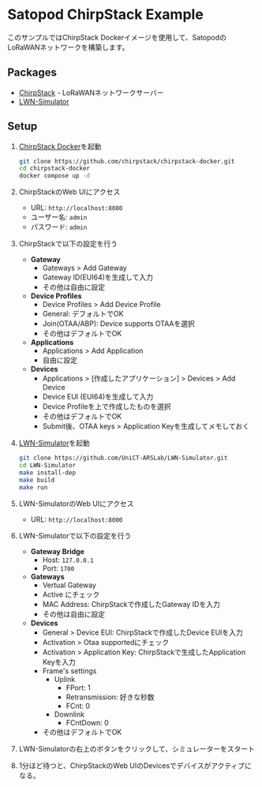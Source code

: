 # Satopod ChirpStack Example

このサンプルではChirpStack Dockerイメージを使用して、SatopodのLoRaWANネットワークを構築します。

## Packages

- [ChirpStack](https://www.chirpstack.io/) - LoRaWANネットワークサーバー
- [LWN-Simulator](https://github.com/UniCT-ARSLab/LWN-Simulator)

## Setup

1. [ChirpStack Docker](https://github.com/chirpstack/chirpstack-docker)を起動

    ```bash
    git clone https://github.com/chirpstack/chirpstack-docker.git
    cd chirpstack-docker
    docker compose up -d
    ```

1. ChirpStackのWeb UIにアクセス
    - URL: `http://localhost:8080`
    - ユーザー名: `admin`
    - パスワード: `admin`

1. ChirpStackで以下の設定を行う
    - **Gateway**
      - Gateways > Add Gateway
      - Gateway ID(EUI64)を生成して入力
      - その他は自由に設定
    - **Device Profiles**
      - Device Profiles > Add Device Profile
      - General: デフォルトでOK
      - Join(OTAA/ABP):  Device supports OTAAを選択
      - その他はデフォルトでOK
    - **Applications**
      - Applications > Add Application
      - 自由に設定
    - **Devices**
      - Applications > [作成したアプリケーション] > Devices > Add Device
      - Device EUI (EUI64)を生成して入力
      - Device Profileを上で作成したものを選択
      - その他はデフォルトでOK
      - Submit後、OTAA keys > Application Keyを生成してメモしておく

1. [LWN-Simulator](https://github.com/UniCT-ARSLab/LWN-Simulator)を起動

    ```bash
    git clone https://github.com/UniCT-ARSLab/LWN-Simulator.git
    cd LWN-Simulator
    make install-dep
    make build
    make run
    ```

1. LWN-SimulatorのWeb UIにアクセス
    - URL: `http://localhost:8000`

1. LWN-Simulatorで以下の設定を行う
    - **Gateway Bridge**
        - Host: `127.0.0.1`
        - Port: `1700`
    - **Gateways**
        - Vertual Gateway
        - Active にチェック
        - MAC Address: ChirpStackで作成したGateway IDを入力
        - その他は自由に設定
    - **Devices**
        - General > Device EUI: ChirpStackで作成したDevice EUIを入力
        - Activation > Otaa supportedにチェック
        - Activation > Application Key: ChirpStackで生成したApplication Keyを入力
        - Frame's settings
          - Uplink
            - FPort: 1
            - Retransmission: 好きな秒数
            - FCnt: 0
          - Downlink
            - FCntDown: 0
        - その他はデフォルトでOK

1. LWN-Simulatorの右上のボタンをクリックして、シミュレーターをスタート

1. 1分ほど待つと、ChirpStackのWeb UIのDevicesでデバイスがアクティブになる。
